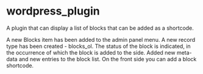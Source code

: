 # wordpress_plugin
A plugin that can display a list of blocks that can be added as a shortcode.

A new Blocks item has been added to the admin panel menu.
A new record type has been created - blocks_ol.
The status of the block is indicated, in the occurrence of which the block is added to the side.
Added new meta-data and new entries to the block list.
On the front side you can add a block shortcode.

